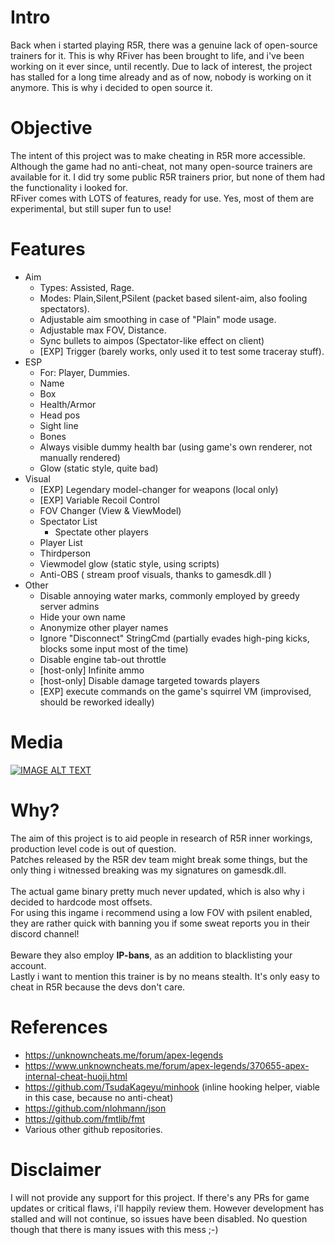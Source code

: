 # Intro
Back when i started playing R5R, there was a genuine lack of open-source trainers for it. This is why RFiver has been brought to life, and i've been working on it ever since, until recently.
Due to lack of interest, the project has stalled for a long time already and as of now, nobody is working on it anymore. This is why i decided to open source it.
<br/>
# Objective
The intent of this project was to make cheating in R5R more accessible. Although the game had no anti-cheat, not many open-source trainers are available for it. I did try some public R5R trainers prior, but none of them had the functionality i looked for.<br>
RFiver comes with LOTS of features, ready for use. Yes, most of them are experimental, but still super fun to use!<br>
# Features
- Aim
   - Types: Assisted, Rage.
   - Modes: Plain,Silent,PSilent (packet based silent-aim, also fooling spectators).
   - Adjustable aim smoothing in case of "Plain" mode usage.
   - Adjustable max FOV, Distance.
   - Sync bullets to aimpos (Spectator-like effect on client)
   - [EXP] Trigger (barely works, only used it to test some traceray stuff).
- ESP
   - For: Player, Dummies.
   - Name
   - Box
   - Health/Armor
   - Head pos
   - Sight line
   - Bones
   - Always visible dummy health bar (using game's own renderer, not manually rendered)
   - Glow (static style, quite bad)
- Visual
   - [EXP] Legendary model-changer for weapons (local only)
   - [EXP] Variable Recoil Control
   - FOV Changer (View & ViewModel)
   - Spectator List
     - Spectate other players
   - Player List
   - Thirdperson
   - Viewmodel glow (static style, using scripts)
   - Anti-OBS ( stream proof visuals, thanks to gamesdk.dll )
- Other
   - Disable annoying water marks, commonly employed by greedy server admins
   - Hide your own name
   - Anonymize other player names
   - Ignore "Disconnect" StringCmd (partially evades high-ping kicks, blocks some input most of the time)
   - Disable engine tab-out throttle
   - [host-only] Infinite ammo
   - [host-only] Disable damage targeted towards players
   - [EXP] execute commands on the game's squirrel VM (improvised, should be reworked ideally)
# Media
[![IMAGE ALT TEXT](http://img.youtube.com/vi/b4aU8pLgeDE/0.jpg)](http://www.youtube.com/watch?v=b4aU8pLgeDE "Video Title")
# Why?
The aim of this project is to aid people in research of R5R inner workings, production level code is out of question.<br>
Patches released by the R5R dev team might break some things, but the only thing i witnessed breaking was my signatures on gamesdk.dll.<br><br>
The actual game binary pretty much never updated, which is also why i decided to hardcode most offsets.<br>
For using this ingame i recommend using a low FOV with psilent enabled, they are rather quick with banning you if some sweat reports you in their discord channel!<br><br> Beware they also employ **IP-bans**, as an addition to blacklisting your account.<br/>
Lastly i want to mention this trainer is by no means stealth. It's only easy to cheat in R5R because the devs don't care.<br>
# References
- https://unknowncheats.me/forum/apex-legends
- https://www.unknowncheats.me/forum/apex-legends/370655-apex-internal-cheat-huoji.html
- https://github.com/TsudaKageyu/minhook (inline hooking helper, viable in this case, because no anti-cheat)
- https://github.com/nlohmann/json
- https://github.com/fmtlib/fmt
- Various other github repositories.
# Disclaimer
I will not provide any support for this project. If there's any PRs for game updates or critical flaws, i'll happily review them. However development has stalled and will not continue, so issues have been disabled. No question though that there is many issues with this mess ;-)
